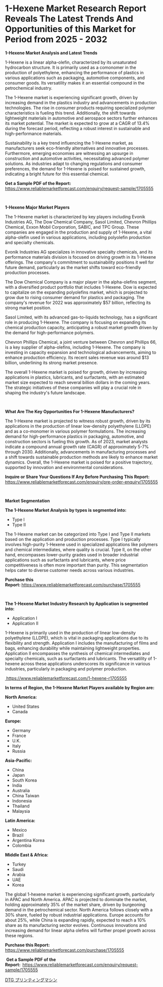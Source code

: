 <p><h1>1-Hexene Market Research Report Reveals The Latest Trends And Opportunities of this Market for Period from 2025 - 2032</h1></p><p><strong>1-Hexene Market Analysis and Latest Trends</strong></p>
<p><p>1-Hexene is a linear alpha-olefin, characterized by its unsaturated hydrocarbon structure. It is primarily used as a comonomer in the production of polyethylene, enhancing the performance of plastics in various applications such as packaging, automotive components, and consumer goods. Its versatility makes it an essential compound in the petrochemical industry.</p><p>The 1-Hexene market is experiencing significant growth, driven by increasing demand in the plastics industry and advancements in production technologies. The rise in consumer products requiring specialized polymer characteristics is fueling this trend. Additionally, the shift towards lightweight materials in automotive and aerospace sectors further enhances its market potential. The market is expected to grow at a CAGR of 13.4% during the forecast period, reflecting a robust interest in sustainable and high-performance materials.</p><p>Sustainability is a key trend influencing the 1-Hexene market, as manufacturers seek eco-friendly alternatives and innovative processes. Furthermore, emerging economies are witnessing an upsurge in construction and automotive activities, necessitating advanced polymer solutions. As industries adapt to changing regulations and consumer preferences, the demand for 1-Hexene is poised for sustained growth, indicating a bright future for this essential chemical.</p></p>
<p><strong>Get a Sample PDF of the Report:&nbsp;</strong> <a href="https://www.reliablemarketforecast.com/enquiry/request-sample/1705555?utm_campaign=1840&utm_medium=2&utm_source=Github&utm_content=ia&utm_term=10012025&utm_id=1-hexene">https://www.reliablemarketforecast.com/enquiry/request-sample/1705555</a></p>
<p>&nbsp;</p>
<p><strong>1-Hexene Major Market Players</strong></p>
<p><p>The 1-Hexene market is characterized by key players including Evonik Industries AG, The Dow Chemical Company, Sasol Limited, Chevron Phillips Chemical, Exxon Mobil Corporation, SABIC, and TPC Group. These companies are engaged in the production and supply of 1-Hexene, a vital alpha-olefin used in various applications, including polyolefin production and specialty chemicals.</p><p>Evonik Industries AG specializes in innovative specialty chemicals, and its performance materials division is focused on driving growth in its 1-Hexene offerings. The company's commitment to sustainability positions it well for future demand, particularly as the market shifts toward eco-friendly production processes.</p><p>The Dow Chemical Company is a major player in the alpha-olefins segment, with a diversified product portfolio that includes 1-Hexene. Dow is expected to capitalize on the expanding polyolefins market, which is projected to grow due to rising consumer demand for plastics and packaging. The company's revenue for 2022 was approximately $57 billion, reflecting its strong market position.</p><p>Sasol Limited, with its advanced gas-to-liquids technology, has a significant role in producing 1-Hexene. The company is focusing on expanding its chemical production capacity, anticipating a robust market growth driven by the demand for high-performance polymers.</p><p>Chevron Phillips Chemical, a joint venture between Chevron and Phillips 66, is a key supplier of alpha-olefins, including 1-Hexene. The company is investing in capacity expansion and technological advancements, aiming to enhance production efficiency. Its recent sales revenue was around $13 billion, underlining its strong market presence.</p><p>The overall 1-Hexene market is poised for growth, driven by increasing applications in plastics, lubricants, and surfactants, with an estimated market size expected to reach several billion dollars in the coming years. The strategic initiatives of these companies will play a crucial role in shaping the industry's future landscape.</p></p>
<p>&nbsp;</p>
<p><strong>What Are The Key Opportunities For 1-Hexene Manufacturers?</strong></p>
<p><p>The 1-Hexene market is projected to witness robust growth, driven by its applications in the production of linear low-density polyethylene (LLDPE) and as a co-monomer in various polymer formulations. The increasing demand for high-performance plastics in packaging, automotive, and construction sectors is fueling this growth. As of 2023, market analysts indicate a compound annual growth rate (CAGR) of approximately 5-7% through 2030. Additionally, advancements in manufacturing processes and a shift towards sustainable production methods are likely to enhance market dynamics. Overall, the 1-Hexene market is poised for a positive trajectory, supported by innovation and environmental considerations.</p></p>
<p><strong>Inquire or Share Your Questions If Any Before Purchasing This Report:</strong> <a href="https://www.reliablemarketforecast.com/enquiry/pre-order-enquiry/1705555?utm_campaign=1840&utm_medium=2&utm_source=Github&utm_content=ia&utm_term=10012025&utm_id=1-hexene">https://www.reliablemarketforecast.com/enquiry/pre-order-enquiry/1705555</a></p>
<p>&nbsp;</p>
<p><strong>Market Segmentation</strong></p>
<p><strong>The 1-Hexene Market Analysis by types is segmented into:</strong></p>
<p><ul><li>Type I</li><li>Type II</li></ul></p>
<p><p>The 1-Hexene market can be categorized into Type I and Type II markets based on the application and production processes. Type I typically involves high-purity 1-Hexene used in specialized applications like polymers and chemical intermediates, where quality is crucial. Type II, on the other hand, encompasses lower-purity grades used in broader industrial applications such as surfactants and lubricants, where price competitiveness is often more important than purity. This segmentation helps cater to diverse customer needs across various industries.</p></p>
<p><strong>Purchase this Report:&nbsp;</strong><a href="https://www.reliablemarketforecast.com/purchase/1705555?utm_campaign=1840&utm_medium=2&utm_source=Github&utm_content=ia&utm_term=10012025&utm_id=1-hexene">https://www.reliablemarketforecast.com/purchase/1705555</a></p>
<p>&nbsp;</p>
<p><strong>The 1-Hexene Market Industry Research by Application is segmented into:</strong></p>
<p><ul><li>Application I</li><li>Application II</li></ul></p>
<p><p>1-Hexene is primarily used in the production of linear low-density polyethylene (LLDPE), which is vital in packaging applications due to its flexibility and strength. Application I includes the manufacturing of films and bags, enhancing durability while maintaining lightweight properties. Application II encompasses the synthesis of chemical intermediates and specialty chemicals, such as surfactants and lubricants. The versatility of 1-hexene across these applications underscores its significance in various industries, particularly in packaging and polymer production.</p></p>
<p><a href="https://www.reliablemarketforecast.com/1-hexene-r1705555?utm_campaign=1840&utm_medium=2&utm_source=Github&utm_content=ia&utm_term=10012025&utm_id=1-hexene">&nbsp;https://www.reliablemarketforecast.com/1-hexene-r1705555</a></p>
<p><strong>In terms of Region, the 1-Hexene Market Players available by Region are:</strong></p>
<p>
    <p> <strong> North America: </strong>
        <ul>
            <li>United States</li>
            <li>Canada</li>
        </ul>
        </p> 
    <p> <strong> Europe: </strong>
        <ul>
            <li>Germany</li>
            <li>France</li>
            <li>U.K.</li>
            <li>Italy</li>
            <li>Russia</li>
        </ul>
        </p> 
    <p> <strong> Asia-Pacific: </strong>
        <ul>
            <li>China</li>
            <li>Japan</li>
            <li>South Korea</li>
            <li>India</li>
            <li>Australia</li>
            <li>China Taiwan</li>
            <li>Indonesia</li>
            <li>Thailand</li>
            <li>Malaysia</li>
        </ul>
        </p> 
    <p> <strong> Latin America: </strong>
        <ul>
            <li>Mexico</li>
            <li>Brazil</li>
            <li>Argentina Korea</li>
            <li>Colombia</li>
        </ul>
        </p> 
    <p> <strong> Middle East & Africa: </strong>
        <ul>
            <li>Turkey</li>
            <li>Saudi</li>
            <li>Arabia</li>
            <li>UAE</li>
            <li>Korea</li>
        </ul>
    </p>
    </p>
<p><p>The global 1-hexene market is experiencing significant growth, particularly in APAC and North America. APAC is projected to dominate the market, holding approximately 35% of the market share, driven by burgeoning demand in the petrochemical sector. North America follows closely with a 30% share, fueled by robust industrial applications. Europe accounts for about 25%, while China is expanding rapidly, expected to reach a 10% share as its manufacturing sector evolves. Continuous innovations and increasing demand for linear alpha olefins will further propel growth across these regions.</p></p>
<p><strong>Purchase this Report: </strong><a href="https://www.reliablemarketforecast.com/purchase/1705555?utm_campaign=1840&utm_medium=2&utm_source=Github&utm_content=ia&utm_term=10012025&utm_id=1-hexene">https://www.reliablemarketforecast.com/purchase/1705555</a></p>
<p>&nbsp;<strong>Get a Sample PDF of the Report:&nbsp;&nbsp;</strong><a href="https://www.reliablemarketforecast.com/enquiry/request-sample/1705555?utm_campaign=1840&utm_medium=2&utm_source=Github&utm_content=ia&utm_term=10012025&utm_id=1-hexene">https://www.reliablemarketforecast.com/enquiry/request-sample/1705555</a></p>
<p><strong></strong></p>
<p><p><a href="https://github.com/mohamedbakry57/Market-Research-Report-List-6/blob/main/610595929772.md?utm_campaign=1840&utm_medium=2&utm_source=Github&utm_content=ia&utm_term=10012025&utm_id=1-hexene">DTG プリンティングマシン</a></p></p>